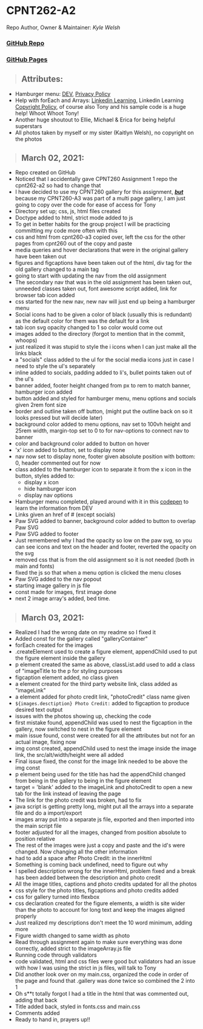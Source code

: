 # CPNT262-A2

Repo Author, Owner & Maintainer: <em>Kyle Welsh</em>

### [GitHub Repo](https://github.com/Kylewwelsh/cpnt262-a2)

### [GitHub Pages](https://kylewwelsh.github.io/cpnt262-a2/)

> ## Attributes:
- Hamburger menu: [DEV](https://dev.to/ljcdev/easy-hamburger-menu-with-js-2do0), [Privacy Policy](https://dev.to/privacy)
- Help with forEach and Arrays: [Linkedin Learning](https://www.linkedin.com/learning/javascript-essential-training/array-methods), Linkedin Learning [Copyright Policy](https://www.linkedin.com/legal/copyright-policy?lipi=urn%3Ali%3Apage%3Ad_learning_content%3BKOs2x%2BZpQyKwif8xJHSglg%3D%3D&licu=urn%3Ali%3Acontrol%3Ad_learning_content-footer_copyright_policy), of course also Tony and his sample code is a huge help! Whoot Whoot Tony!
- Another huge shoutout to Ellie, Michael & Erica for being helpful superstars 
- All photos taken by myself or my sister (Kaitlyn Welsh), no copyright on the photos
> ## March 02, 2021:
- Repo created on GitHub
- Noticed that I accidentally gave CPNT260 Assignment 1 repo the cpnt262-a2 so had to change that
- I have decided to use my CPNT260 gallery for this assignment, <strong><em><u>but</u></em></strong> because my CPNT260-A3 was part of a multi page gallery, I am just going to copy over the code for ease of access for Tony
- Directory set up; css, js, html files created
- Doctype added to html, strict mode added to js
- To get in better habits for the group project I will be practicing committing my code more often with this
- css and html from cpnt260-a3 copied over, left the css for the other pages from cpnt260 out of the copy and paste
- media queries and hover declarations that were in the original gallery have been taken out
- figures and figcaptions have been taken out of the html, div tag for the old gallery changed to a main tag
- going to start with updating the nav from the old assignment
- The secondary nav that was in the old assignment has been taken out, unneeded classes taken out, font awesome script added, link for browser tab icon added
- css started for the new nav, new nav will just end up being a hamburger menu
- Social icons had to be given a color of black (usually this is redundant) as the default color for them was the default for a link
- tab icon svg opacity changed to 1 so color would come out
- images added to the directory (forgot to mention that in the commit, whoops)
- just realized it was stupid to style the i icons when I can just make all the links black
- a "socials" class added to the ul for the social media icons just in case I need to style the ul's separately
- inline added to socials, padding added to li's, bullet points taken out of the ul's
- banner added, footer height changed from px to rem to match banner, hamburger icon added
- button added and styled for hamburger menu, menu options and socials given 2rem font size
- border and outline taken off button, (might put the outline back on so it looks pressed but will decide later)
- background color added to menu options, nav set to 100vh height and 25rem width, margin-top set to 0 to for nav-options to connect nav to banner
- color and background color added to button on hover
- 'x' icon added to button, set to display none
- nav now set to display none, footer given absolute position with bottom: 0, header commented out for now
- class added to the hamburger icon to separate it from the x icon in the button, styles added to:
  - display x icon
  - hide hamburger icon
  - display nav options
- Hamburger menu completed, played around with it in this [codepen](https://codepen.io/kylewwelsh/full/yLVEYOK) to learn the information from DEV
- Links given an href of # (except socials)
- Paw SVG added to banner, background color added to button to overlap Paw SVG
- Paw SVG added to footer
- Just remembered why I had the opacity so low on the paw svg, so you can see icons and text on the header and footer, reverted the opacity on the svg
- removed css that is from the old assignment so it is not needed (both in main and fonts)
- fixed the js so that when a menu option is clicked the menu closes
- Paw SVG added to the nav popout
- starting image gallery in js file
- const made for images, first image done
- next 2 image array's added, bed time.
>## March 03, 2021:
- Realized I had the wrong date on my readme so I fixed it
- Added const for the gallery called "galleryContainer"
- forEach created for the images
- .createElement used to create a figure element, appendChild used to put the figure element inside the gallery
- p element created the same as above, classList.add used to add a class of "imageTitle to the p for styling purposes
- figcaption element added, no class given
- a element created for the third party website link, class added as "imageLink"
- a element added for photo credit link, "photoCredit" class name given
- `${images.desctiption} Photo Credit:` added to figcaption to produce desired text output
- issues with the photos showing up, checking the code
- first mistake found, appendChild was used to nest the figcaption in the gallery, now switched to nest in the figure element
- main issue found, const were created for all the attributes but not for an actual image, fixing now
- img const created, appendChild used to nest the image inside the image link, the src/alt/width/height were all added
- Final issue fixed, the const for the image link needed to be above the img const
- p element being used for the title has had the appendChild changed from being in the gallery to being in the figure element
- target = 'blank' added to the imageLink and photoCredit to open a new tab for the link instead of leaving the page
- The link for the photo credit was broken, had to fix
- java script is getting pretty long, might put all the arrays into a separate file and do a import/export
- images array put into a separate js file, exported and then imported into the main script file
- footer adjusted for all the images, changed from position absolute to position relative
- The rest of the images were just a copy and paste and the id's were changed. Now changing all the other information
- had to add a space after Photo Credit: in the innerHtml
- Something is coming back undefined, need to figure out why
- I spelled description wrong for the innerHtml, problem fixed and a break has been added between the description and photo credit
- All the image titles, captions and photo credits updated for all the photos
- css style for the photo titles, figcaptions and photo credits added
- css for gallery turned into flexbox
- css declaration created for the figure elements, a width is site wider than the photo to account for long text and keep the images aligned properly
- Just realized my descriptions don't meet the 10 word minimum, adding more
- Figure width changed to same width as photo
- Read through assignment again to make sure everything was done correctly, added strict to the imageArray.js file
- Running code through validators
- code validated, html and css files were good but validators had an issue with how I was using the strict in js files, will talk to Tony
- Did another look over on my main.css, organized the code in order of the page and found that .gallery was done twice so combined the 2 into 1
- Oh s**t totally forgot I had a title in the html that was commented out, adding that back
- Title added back, styled in fonts.css and main.css
- Comments added
- Ready to hand in, prayers up!!